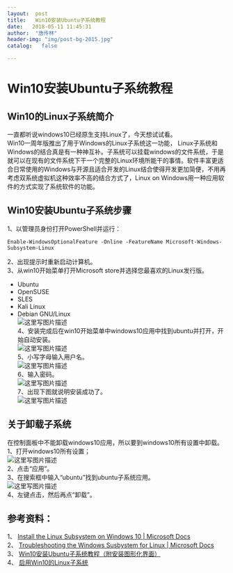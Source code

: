 ```yaml
---
layout:  post
title:   Win10安装Ubuntu子系统教程
date:   2018-05-11 11:45:31
author:  "唐传林"
header-img: "img/post-bg-2015.jpg"
catalog:   false

---
```

#  Win10安装Ubuntu子系统教程

##  Win10的Linux子系统简介

一直都听说windows10已经原生支持Linux了，今天想试试看。  
Win10一周年版推出了用于Windows的Linux子系统这一功能，
Linux子系统和Windows的结合真是有一种神互补。子系统可以挂载windows的文件系统，于是就可以在现有的文件系统下干一个完整的Linux环境所能干的事情。软件丰富更适合日常使用的Windows与开源且适合开发的Linux结合使得开发更加简便，不用再考虑双系统虚拟机这种效率不高的结合方式了，Linux
on Windows用一种应用软件的方式实现了系统软件的功能。

##  Win10安装Ubuntu子系统步骤

1、以管理员身份打开PowerShell并运行：

    
    
    Enable-WindowsOptionalFeature -Online -FeatureName Microsoft-Windows-Subsystem-Linux

2、出现提示时重新启动计算机。  
3、从win10开始菜单打开Microsoft store并选择您最喜欢的Linux发行版。

  * Ubuntu 
  * OpenSUSE 
  * SLES 
  * Kali Linux 
  * Debian GNU/Linux   
![这里写图片描述](https://img-blog.csdn.net/20180511113338819?watermark/2/text/aHR0cHM6Ly9ibG9nLmNzZG4ubmV0L1RhbmdfQ2h1YW5saW4=/font/5a6L5L2T/fontsize/400/fill/I0JBQkFCMA==/dissolve/70)  
4、安装完成后在win10开始菜单中windows10应用中找到ubuntu并打开，开始自动安装。  
![这里写图片描述](https://img-blog.csdn.net/20180511113650317?watermark/2/text/aHR0cHM6Ly9ibG9nLmNzZG4ubmV0L1RhbmdfQ2h1YW5saW4=/font/5a6L5L2T/fontsize/400/fill/I0JBQkFCMA==/dissolve/70)  
5、小写字母输入用户名。  
![这里写图片描述](https://img-blog.csdn.net/2018051111373485?watermark/2/text/aHR0cHM6Ly9ibG9nLmNzZG4ubmV0L1RhbmdfQ2h1YW5saW4=/font/5a6L5L2T/fontsize/400/fill/I0JBQkFCMA==/dissolve/70)  
6、输入密码。  
![这里写图片描述](https://img-blog.csdn.net/20180511113821911?watermark/2/text/aHR0cHM6Ly9ibG9nLmNzZG4ubmV0L1RhbmdfQ2h1YW5saW4=/font/5a6L5L2T/fontsize/400/fill/I0JBQkFCMA==/dissolve/70)  
7、出现下图就说明安装成功了。  
![这里写图片描述](https://img-blog.csdn.net/20180511113922862?watermark/2/text/aHR0cHM6Ly9ibG9nLmNzZG4ubmV0L1RhbmdfQ2h1YW5saW4=/font/5a6L5L2T/fontsize/400/fill/I0JBQkFCMA==/dissolve/70)

##  关于卸载子系统

在控制面板中不能卸载windows10应用，所以要到windows10所有设置中卸载。  
1、打开windows10所有设置；  
![这里写图片描述](https://img-blog.csdn.net/20180511114142528?watermark/2/text/aHR0cHM6Ly9ibG9nLmNzZG4ubmV0L1RhbmdfQ2h1YW5saW4=/font/5a6L5L2T/fontsize/400/fill/I0JBQkFCMA==/dissolve/70)  
2、点击“应用”。  
3、在搜索框中输入“ubuntu”找到ubuntu子系统应用。  
![这里写图片描述](https://img-blog.csdn.net/20180511114411507?watermark/2/text/aHR0cHM6Ly9ibG9nLmNzZG4ubmV0L1RhbmdfQ2h1YW5saW4=/font/5a6L5L2T/fontsize/400/fill/I0JBQkFCMA==/dissolve/70)  
4、左键点击，然后再点“卸载”。

##  参考资料：

1、 [ Install the Linux Subsystem on Windows 10 | Microsoft Docs
](https://docs.microsoft.com/en-us/windows/wsl/install-win10)  
2、 [ Troubleshooting the Windows Susbystem for Linux | Microsoft Docs
](https://docs.microsoft.com/en-us/windows/wsl/troubleshooting#confirm-wsl-is-enabled)  
3、 [ Win10安装Ubuntu子系统教程（附安装图形化界面） ](https://www.windows10.pro/bash-on-ubuntu-on-windows/)  
4、 [ 启用Win10的Linux子系统
](https://blog.csdn.net/maoyongf2008/article/details/78928045)

